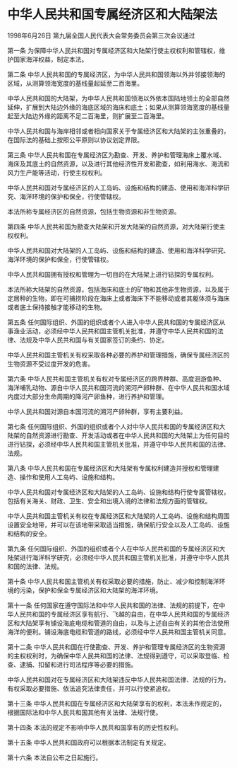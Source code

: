 # 中华人民共和国专属经济区和大陆架法

1998年6月26日 第九届全国人民代表大会常务委员会第三次会议通过

<!-- INFO END -->

第一条 为保障中华人民共和国对专属经济区和大陆架行使主权权利和管辖权，维护国家海洋权益，制定本法。

第二条 中华人民共和国的专属经济区，为中华人民共和国领海以外并邻接领海的区域，从测算领海宽度的基线量起延至二百海里。

中华人民共和国的大陆架，为中华人民共和国领海以外依本国陆地领土的全部自然延伸，扩展到大陆边外缘的海底区域的海床和底土；如果从测算领海宽度的基线量起至大陆边外缘的距离不足二百海里，则扩展至二百海里。

中华人民共和国与海岸相邻或者相向国家关于专属经济区和大陆架的主张重叠的，在国际法的基础上按照公平原则以协议划定界限。

第三条 中华人民共和国在专属经济区为勘查、开发、养护和管理海床上覆水域、海床及其底土的自然资源，以及进行其他经济性开发和勘查，如利用海水、海流和风力生产能等活动，行使主权权利。

中华人民共和国对专属经济区的人工岛屿、设施和结构的建造、使用和海洋科学研究、海洋环境的保护和保全，行使管辖权。

本法所称专属经济区的自然资源，包括生物资源和非生物资源。

第四条 中华人民共和国为勘查大陆架和开发大陆架的自然资源，对大陆架行使主权权利。

中华人民共和国对大陆架的人工岛屿、设施和结构的建造、使用和海洋科学研究、海洋环境的保护和保全，行使管辖权。

中华人民共和国拥有授权和管理为一切目的在大陆架上进行钻探的专属权利。

本法所称大陆架的自然资源，包括海床和底土的矿物和其他非生物资源，以及属于定居种的生物，即在可捕捞阶段在海床上或者海床下不能移动或者其躯体须与海床或者底土保持接触才能移动的生物。

第五条 任何国际组织、外国的组织或者个人进入中华人民共和国的专属经济区从事渔业活动，必须经中华人民共和国主管机关批准，并遵守中华人民共和国的法律、法规及中华人民共和国与有关国家签订的条约、协定。

中华人民共和国主管机关有权采取各种必要的养护和管理措施，确保专属经济区的生物资源不受过度开发的危害。

第六条 中华人民共和国主管机关有权对专属经济区的跨界种群、高度洄游鱼种、海洋哺乳动物、源自中华人民共和国河流的溯河产卵种群、在中华人民共和国水域内度过大部分生命周期的降河产卵鱼种，进行养护和管理。

中华人民共和国对源自本国河流的溯河产卵种群，享有主要利益。

第七条 任何国际组织、外国的组织或者个人对中华人民共和国的专属经济区和大陆架的自然资源进行勘查、开发活动或者在中华人民共和国的大陆架上为任何目的进行钻探，必须经中华人民共和国主管机关批准，并遵守中华人民共和国的法律、法规。

第八条 中华人民共和国在专属经济区和大陆架有专属权利建造并授权和管理建造、操作和使用人工岛屿、设施和结构。

中华人民共和国对专属经济区和大陆架的人工岛屿、设施和结构行使专属管辖权，包括有关海关、财政、卫生、安全和出境入境的法律和法规方面的管辖权。

中华人民共和国主管机关有权在专属经济区和大陆架的人工岛屿、设施和结构周围设置安全地带，并可以在该地带采取适当措施，确保航行安全以及人工岛屿、设施和结构的安全。

第九条 任何国际组织、外国的组织或者个人在中华人民共和国的专属经济区和大陆架进行海洋科学研究，必须经中华人民共和国主管机关批准，并遵守中华人民共和国的法律、法规。

第十条 中华人民共和国主管机关有权采取必要的措施，防止、减少和控制海洋环境的污染，保护和保全专属经济区和大陆架的海洋环境。

第十一条 任何国家在遵守国际法和中华人民共和国的法律、法规的前提下，在中华人民共和国的专属经济区享有航行、飞越的自由，在中华人民共和国的专属经济区和大陆架享有铺设海底电缆和管道的自由，以及与上述自由有关的其他合法使用海洋的便利。铺设海底电缆和管道的路线，必须经中华人民共和国主管机关同意。

第十二条 中华人民共和国在行使勘查、开发、养护和管理专属经济区的生物资源的主权权利时，为确保中华人民共和国的法律、法规得到遵守，可以采取登临、检查、逮捕、扣留和进行司法程序等必要的措施。

中华人民共和国对在专属经济区和大陆架违反中华人民共和国法律、法规的行为，有权采取必要措施、依法追究法律责任，并可以行使紧追权。

第十三条 中华人民共和国在专属经济区和大陆架享有的权利，本法未作规定的，根据国际法和中华人民共和国其他有关法律、法规行使。

第十四条 本法的规定不影响中华人民共和国享有的历史性权利。

第十五条 中华人民共和国政府可以根据本法制定有关规定。

第十六条 本法自公布之日起施行。